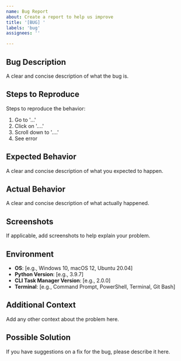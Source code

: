 ```yaml
---
name: Bug Report
about: Create a report to help us improve
title: '[BUG] '
labels: 'bug'
assignees: ''

---
```


## Bug Description
A clear and concise description of what the bug is.

## Steps to Reproduce
Steps to reproduce the behavior:
1. Go to '...'
2. Click on '....'
3. Scroll down to '....'
4. See error

## Expected Behavior
A clear and concise description of what you expected to happen.

## Actual Behavior
A clear and concise description of what actually happened.

## Screenshots
If applicable, add screenshots to help explain your problem.

## Environment
- **OS**: [e.g., Windows 10, macOS 12, Ubuntu 20.04]
- **Python Version**: [e.g., 3.9.7]
- **CLI Task Manager Version**: [e.g., 2.0.0]
- **Terminal**: [e.g., Command Prompt, PowerShell, Terminal, Git Bash]

## Additional Context
Add any other context about the problem here.

## Possible Solution
If you have suggestions on a fix for the bug, please describe it here.

